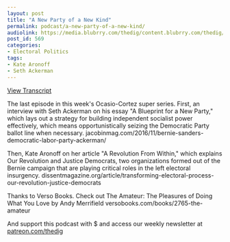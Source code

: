 ```yaml
---
layout: post
title: "A New Party of a New Kind"
permalink: podcast/a-new-party-of-a-new-kind/
audiolink: https://media.blubrry.com/thedig/content.blubrry.com/thedig/The_Dig_-_EP_131_-_AckermanAronoff.mp3
post_id: 569
categories: 
- Electoral Politics
tags: 
- Kate Aronoff
- Seth Ackerman
---
```


[View Transcript](https://www.jacobinmag.com/2018/07/electoral-rules-third-party-ballot-line-ocasio-cortez-dsa)


The last episode in this week's Ocasio-Cortez super series. First, an interview with Seth Ackerman on his essay "A Blueprint for a New Party," which lays out a strategy for building independent socialist power effectively, which means opportunistically seizing the Democratic Party ballot line when necessary. jacobinmag.com/2016/11/bernie-sanders-democratic-labor-party-ackerman/

Then, Kate Aronoff on her article "A Revolution From Within," which explains Our Revolution and Justice Democrats, two organizations formed out of the Bernie campaign that are playing critical roles in the left electoral insurgency. dissentmagazine.org/article/transforming-electoral-process-our-revolution-justice-democrats

Thanks to Verso Books. Check out The Amateur: The Pleasures of Doing What You Love by Andy Merrifield versobooks.com/books/2765-the-amateur



And support this podcast with $ and access our weekly newsletter at [patreon.com/thedig](http://www.patreon.com/TheDig) 